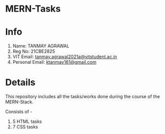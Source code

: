 # MERN-Tasks

# Info
1) Name: TANMAY AGRAWAL
2) Reg No: 21CBE2825
3) VIT Email: tanmay.agrawal2021a@vitstudent.ac.in
4) Personal Email: ktanmay161@gmail.com

# Details
This repository includes all the tasks/works done during the course of the MERN-Stack.

Consists of - 
1) 5 HTML tasks
2) 7 CSS tasks
